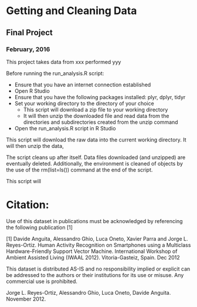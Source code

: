 # Getting and Cleaning Data
## Final Project
### February, 2016

This project takes data from xxx performed yyy


Before running the run_analysis.R script:
  
* Ensure that you have an internet connection established
* Open R Studio
* Ensure that you have the following packages installed: plyr, dplyr, tidyr
* Set your working directory to the directory of your choice
    + This script will download a zip file to your working directory
    + It will then unzip the downloaded file and read data from the directories and subdirectories created from the unzip command
* Open the run_analysis.R script in R Studio


This script will download the raw data into the current working directory. It will then unzip the data, 

The script cleans up after itself. Data files downloaded (and unzipped) are eventually deleted. Additionally, the environment is cleaned of objects by the use of the rm(list=ls()) command at the end of the script.




This script will 


Citation:
========
Use of this dataset in publications must be acknowledged by referencing the following publication [1] 

[1] Davide Anguita, Alessandro Ghio, Luca Oneto, Xavier Parra and Jorge L. Reyes-Ortiz. Human Activity Recognition on Smartphones using a Multiclass Hardware-Friendly Support Vector Machine. International Workshop of Ambient Assisted Living (IWAAL 2012). Vitoria-Gasteiz, Spain. Dec 2012

This dataset is distributed AS-IS and no responsibility implied or explicit can be addressed to the authors or their institutions for its use or misuse. Any commercial use is prohibited.

Jorge L. Reyes-Ortiz, Alessandro Ghio, Luca Oneto, Davide Anguita. November 2012.